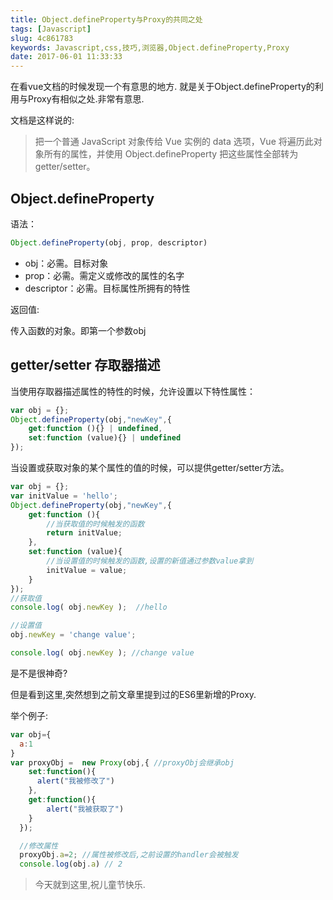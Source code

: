 ```yaml
---
title: Object.defineProperty与Proxy的共同之处
tags: [Javascript]
slug: 4c861783
keywords: Javascript,css,技巧,浏览器,Object.defineProperty,Proxy
date: 2017-06-01 11:33:33
---
```

在看vue文档的时候发现一个有意思的地方.
就是关于Object.defineProperty的利用与Proxy有相似之处.非常有意思.

文档是这样说的:

> 把一个普通 JavaScript 对象传给 Vue 实例的 data 选项，Vue 将遍历此对象所有的属性，并使用 Object.defineProperty 把这些属性全部转为 getter/setter。

## Object.defineProperty
语法：
```javascript
Object.defineProperty(obj, prop, descriptor)
```

* obj：必需。目标对象 
* prop：必需。需定义或修改的属性的名字
* descriptor：必需。目标属性所拥有的特性

返回值:

传入函数的对象。即第一个参数obj


## getter/setter 存取器描述

当使用存取器描述属性的特性的时候，允许设置以下特性属性：


```javascript
var obj = {};
Object.defineProperty(obj,"newKey",{
    get:function (){} | undefined,
    set:function (value){} | undefined
});
```

当设置或获取对象的某个属性的值的时候，可以提供getter/setter方法。

``` javascript
var obj = {};
var initValue = 'hello';
Object.defineProperty(obj,"newKey",{
    get:function (){
        //当获取值的时候触发的函数
        return initValue;    
    },
    set:function (value){
        //当设置值的时候触发的函数,设置的新值通过参数value拿到
        initValue = value;
    }
});
//获取值
console.log( obj.newKey );  //hello

//设置值
obj.newKey = 'change value';

console.log( obj.newKey ); //change value
```


是不是很神奇? 

但是看到这里,突然想到之前文章里提到过的ES6里新增的Proxy.

举个例子:

``` javascript
var obj={
  a:1
}
var proxyObj =  new Proxy(obj,{ //proxyObj会继承obj
    set:function(){
      alert("我被修改了")
    },
    get:function(){
        alert("我被获取了")
    }
  });

  //修改属性
  proxyObj.a=2; //属性被修改后,之前设置的handler会被触发
  console.log(obj.a) // 2
```


> 今天就到这里,祝儿童节快乐.